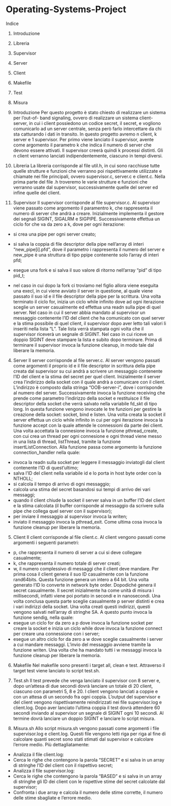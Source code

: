 # Operating-Systems-Project

Indice
1.	Introduzione
2.	Libreria
3.	Supervisor
4.	Server
5.	Client
6.	Makefile
7.	Test
8.	Misura
 


1.	Introduzione
 Per questo progetto è stato chiesto di realizzare un sistema per l’out-of- band signaling, ovvero di realizzare un sistema client-server, in cui i client possiedono un codice secret, il secret, e vogliono comunicarlo ad un server centrale, senza però farlo intercettare da chi sta catturando i dati in transito. In questo progetto avremo n client, k server e 1 supervisor. Per primo viene lanciato il supervisor, avente come argomento il parametro k che indica il numero di server che devono essere attivati. Il supervisor creerà quindi k processi distinti. Gli n client verranno lanciati indipendentemente, ciascuno in tempi diversi.


2.	Libreria
La libreria corrisponde al file util.h, in cui sono racchiuse tutte quelle strutture e funzioni che verranno poi rispettivamente utilizzate e chiamate nei file principali, ovvero supervisor.c, server.c e client.c. Nella prima parte del file .h troveremo le varie strutture e funzioni che verranno usate dal supervisor, successivamente quelle del server ed infine quelle del client.


3.	Supervisor
Il supervisor corrisponde al file supervisor.c. Al supervisor viene passato come argomento il paramentro k, che rappresenta il numero di server che andrà a creare. Inizialmente implementa il gestore dei segnali SIGINT, SIGALRM e SIGPIPE. Successivamente effettua un ciclo for che va da zero a k, dove per ogni iterazione:
-	si crea una pipe per ogni server creato;
-	si salva la coppia di file descriptor della pipe nell’array di interi “new_pipe[i].pfd”, dove il parametro i rappresenta il numero del server e new_pipe è una struttura di tipo ppipe contenente solo l’array di interi pfd;
-	esegue una fork e si salva il suo valore di ritorno nell’array “pid” di tipo pid_t;
 
-	nel caso in cui dopo la fork ci troviamo nel figlio allora viene eseguita una execl, in cui viene avviato il server in questione, al quale viene passato il suo id e il file descriptor della pipe per la scrittura.
Una volta terminato il ciclo for, inizia un ciclo while infinito dove ad ogni iterazione sceglie un server casualmente ed effettua una readn sulla pipe di quel server. Nel caso in cui il server abbia mandato al supervisor un messaggio contenente l’ID del client che ha comunicato con quel server e la stima possibile di quel client, il supervisor dopo aver letto tali valori li inseriti nella lista “L”. Tale lista verrà stampata ogni volta che il supervisor riceverà un segnale di SIGINT. Nel caso in cui riceve un doppio SIGINT deve stampare la lista e subito dopo terminare. Prima di terminare il supervisor invoca la funzione cleanup, in modo tale dal liberare la memoria.


4.	Server
Il server corrisponde al file server.c. Al server vengono passati come argomenti il proprio id e il file descriptor in scrittura della pipe creata dal supervisor su cui andrà a scrivere un messaggio contenente l’ID del client e la stima del secret per quel client. Inizialmente il server crea l’indirizzo della socket con il quale andrà a comunicare con il client. L’indirizzo è composto dalla stringa “OOB-server-i”, dove i corrisponde al numero del server. Successivamente invoca la funzione receiving che prende come parametro l’indirizzo della socket e restituisce il file descriptor della socket che verrà salvato nella variabile fd_skt di tipo long. In questa funzione vengono invocate le tre funzioni per gestire la creazione della socket: socket, bind e listen. Una volta creata la socket il server effettua un ciclo while infinito in cui per ogni iterazione invoca la funzione accept con la quale attende le connessioni da parte dei client. Una volta accettata la connesione invoca la funzione pthread_create, con cui crea un thread per ogni connesione e ogni thread viene messo in una lista di thread, listThread, tramite la funzione insertListConnection. Alla funzione passa come argomento la funzione connection_handler nella quale:
-	invoca la readn sulla socket per leggere il messaggio inviatogli dal client contenente l’ID di quest’ultimo;
-	salva l’ID del client nella variabile id e lo porta in host byte order
con la NTHOLL;
-	si calcola il tempo di arrivo di ogni messaggio;
-	calcola una stima del secret basandosi sui tempi di arrivo dei vari messaggi;
-	quando il client chiude la socket il server salva in un buffer l’ID del client e la stima calcolata (il buffer corrisponde al messaggio da scrivere sulla pipe che collega quel server con il supervisor);
-	per inviare il messaggio al supervisor invoca la writen;
-	inviato il messaggio invoca la pthread_exit.
Come ultima cosa invoca la funzione cleanup per liberare la memoria.


5.	Client
Il client corrisponde al file client.c. Al client vengono passati come argomenti i seguenti parametri:
-	p, che rappresenta il numero di server a cui si deve collegare casualmente;
-	k, che rappresenta il numero totale di server creati;
-	w, il numero complessivo di messaggi che il client deve mandare.
Per prima cosa il client genera il suo ID casualmente con la funzione rand64bits. Questa funzione genera un intero a 64 bit. Una volta generato l’ID lo converte in network byte order. Dopodiché genera il secret casualmente. Il secret inizialmente ha come unità di misura i millisecondi, infatti viene poi portato in secondi e in nanosecondi. Una volta conclusa questa parte sceglie casualmente p server distinti e crea i vari indirizzi della socket. Una volta creati questi indirizzi, questi vengono salvati nell’array di stringhe SA. A questo punto invoca la funzione sendig, nella quale:
-	esegue un ciclo for da zero a p dove invoca la funzione socket per creare la socket e inizia un ciclo while dove invoca la funzione connect per creare una connessione con i server;
-	esegue un altro ciclo for da zero a w dove sceglie casualmente i server a cui mandare messaggi. L’invio del messaggio avviene tramite la funzione writen. 
Una volta che ha mandato tutti i w messaggi invoca la funzione cleanup
per liberare la memoria.


6.	Makefile
Nel makefile sono presenti i target all, clean e test. Attraverso il target
test viene lanciato lo script test.sh.


7.	Test.sh
Il test prevede che venga lanciato il supervisor con 8 server e, dopo un’attesa di due secondi dovrà lanciare un totale di 20 client, ciascuno con parametri 5, 8 e 20. I client vengono lanciati a coppie e con un attesa di un secondo fra ogni coppia. L’output del supervisor e del client vengono rispettivamente reindirizzati nei file supervisor.log e client.log. Dopo aver lanciato l’ultima coppia il test dovrà attendere 60 secondi inviando al supervisor un segnale di SIGINT ogni 10 secondi. Al termine dovrà lanciare un doppio SIGINT e lanciare lo script misura.


8.	Misura.sh
Allo script misura.sh vengono passati come argomenti i file supervisor.log e client.log. Questi file vengono letti riga per riga al fine di calcolare quanti secret sono stati stimati dal supervisor e calcolare l’errore medio. Più dettagliatamente:
-	Analizza il file client.log:
-	Cerca le righe che contengono la parola “SECRET” e si salva in un array di stringhe l’ID del client con il rispettivo secret;
-	Analizza il file supervisor.log:
-	Cerca le righe che contengono la parola “BASED” e si salva in un array di stringhe gli ID dei client con le rispettive stime del secret calcolate dal supervisor;
-	Confronta i due array e calcola il numero delle stime corrette, il numero delle stime sbagliate e l’errore medio.
